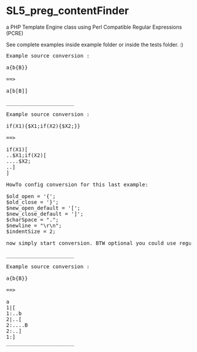 SL5_preg_contentFinder
======================

a PHP Template Engine class using Perl Compatible Regular Expressions (PCRE)

See complete examples inside example folder or inside the tests folder. :)

<pre>
Example source conversion :

a{b{B}}

==>

a[b[B]]

______________________

Example source conversion :

if(X1){$X1;if(X2){$X2;}}

==>

if(X1)[
..$X1;if(X2)[
....$X2;
..]
]

HowTo config conversion for this last example:

$old_open = '{';
$old_close = '}';
$new_open_default = '[';
$new_close_default = ']';
$charSpace = ".";
$newline = "\r\n";
$indentSize = 2;

now simply start conversion. BTW optional you could use regular expressions and much more. or you could use your own callback function. enjoy :) 

______________________

Example source conversion :

a{b{B}}

==>

a
1|[
1:..b
2|..[
2:....B
2:..]
1:]
______________________


